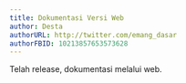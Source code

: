 ```yaml
---
title: Dokumentasi Versi Web
author: Desta
authorURL: http://twitter.com/emang_dasar
authorFBID: 10213857653573628
---
```


Telah release, dokumentasi melalui web.

